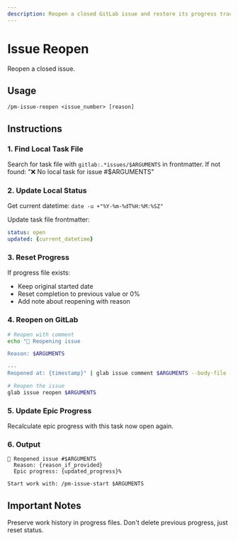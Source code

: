 ```yaml
---
description: Reopen a closed GitLab issue and restore its progress tracking status
---
```


# Issue Reopen

Reopen a closed issue.

## Usage
```
/pm-issue-reopen <issue_number> [reason]
```

## Instructions

### 1. Find Local Task File

Search for task file with `gitlab:.*issues/$ARGUMENTS` in frontmatter.
If not found: "❌ No local task for issue #$ARGUMENTS"

### 2. Update Local Status

Get current datetime: `date -u +"%Y-%m-%dT%H:%M:%SZ"`

Update task file frontmatter:
```yaml
status: open
updated: {current_datetime}
```

### 3. Reset Progress

If progress file exists:
- Keep original started date
- Reset completion to previous value or 0%
- Add note about reopening with reason

### 4. Reopen on GitLab

```bash
# Reopen with comment
echo "🔄 Reopening issue

Reason: $ARGUMENTS

---
Reopened at: {timestamp}" | glab issue comment $ARGUMENTS --body-file -

# Reopen the issue
glab issue reopen $ARGUMENTS
```

### 5. Update Epic Progress

Recalculate epic progress with this task now open again.

### 6. Output

```
🔄 Reopened issue #$ARGUMENTS
  Reason: {reason_if_provided}
  Epic progress: {updated_progress}%
  
Start work with: /pm-issue-start $ARGUMENTS
```

## Important Notes

Preserve work history in progress files.
Don't delete previous progress, just reset status.
